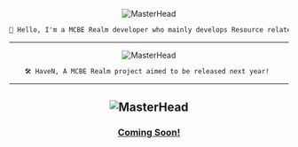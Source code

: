 <div align="center">

![MasterHead](https://media.discordapp.net/attachments/1050591171921072130/1051066675430166528/Untitled4.png?width=1356&height=403)

```diff
👋 Hello, I'm a MCBE Realm developer who mainly develops Resource related content and formats ui content. 
```
--- ---
![MasterHead](https://media.discordapp.net/attachments/1050591171921072130/1051066333950914580/Untitled_3.png?width=1356&height=566)
```diff
🛠️ HaveN, A MCBE Realm project aimed to be released next year! 
```
--- ---
![MasterHead](https://media.discordapp.net/attachments/1050591171921072130/1051069283741995040/Untitled_4.png?width=1356&height=403)
---
### [Coming Soon!](https://github.com/DookaDessss)
</div>
